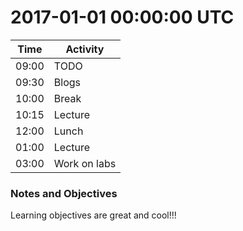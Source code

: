 # 2017-01-01 00:00:00 UTC

| Time | Activity |
| --- | --- |
| 09:00 | TODO |
| 09:30 | Blogs |
| 10:00 | Break |
| 10:15 | Lecture |
| 12:00 | Lunch |
| 01:00 | Lecture |
| 03:00 | Work on labs |

### Notes and Objectives

Learning objectives are great and cool!!!

